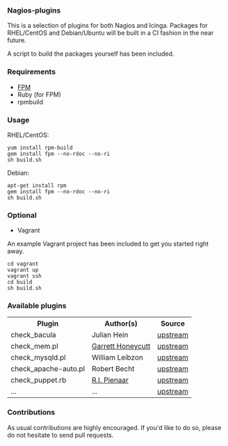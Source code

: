 ### Nagios-plugins

This is a selection of plugins for both Nagios and Icinga.
Packages for RHEL/CentOS and Debian/Ubuntu will be built in a CI fashion in the near future.

A script to build the packages yourself has been included.

### Requirements

* [FPM](https://github.com/jordansissel/fpm)
* Ruby (for FPM)
* rpmbuild 

### Usage

RHEL/CentOS:

    yum install rpm-build
    gem install fpm --no-rdoc --no-ri
    sh build.sh

Debian:

    apt-get install rpm
    gem install fpm --no-rdoc --no-ri
    sh build.sh


### Optional

* Vagrant

An example Vagrant project has been included to get you started right away.

    cd vagrant
    vagrant up
    vagrant ssh
    cd build
    sh build.sh

### Available plugins

<table>
    <tr>
        <th>Plugin</th><th>Author(s)</th><th>Source</th>
    </tr>
    <tr>
        <td>check_bacula</td>
        <td>Julian Hein</td>
        <td><a href="http://exchange.nagios.org/directory/Plugins/Backup-and-Recovery/Bacula/check_bacula-2Epl/details/">upstream</a></td>
    </tr>
    <tr>
        <td>check_mem.pl</td>
        <td><a href="https://github.com/ghoneycutt">Garrett Honeycutt</a></td>
        <td><a href="http://exchange.nagios.org/directory/Plugins/Uncategorized/Operating-Systems/Linux/check_mem/details">upstream</a></td>
    </tr>
    <tr>
        <td>check_mysqld.pl</td>
        <td>William Leibzon</td>
        <td><a href="http://william.leibzon.org/nagios/">upstream</a></td>
    </tr>
    <tr>
        <td>check_apache-auto.pl</td>
        <td>Robert Becht</td>
        <td><a href="http://exchange.nagios.org/directory/Plugins/Web-Servers/Apache/Robert-Becht/details">upstream</a></td>
    </tr>
    <tr>
        <td>check_puppet.rb</td>
        <td><a href="http://www.devco.net/">R.I. Pienaar</a></ghoneycutttd>
        <td><a href="https://github.com/ripienaar/monitoring-scripts/blob/master/puppet/check_puppet.rb">upstream</a></td>
    </tr>
    <tr>
        <td>...</td>
        <td>...</td>
        <td><a href="http://google.com">upstream</a></td>
    </tr>
</table>

### Contributions

As usual contributions are highly encouraged.
If you'd like to do so, please do not hesitate to send pull requests.
